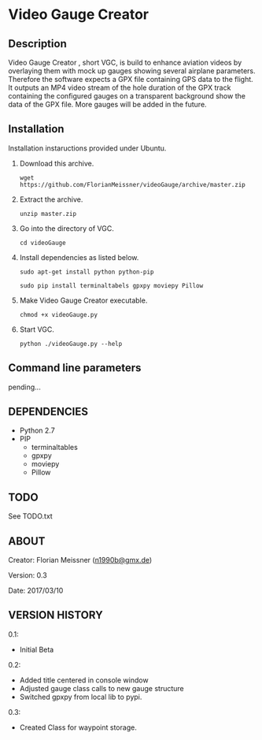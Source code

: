 # Video Gauge Creator

## Description

Video Gauge Creator , short VGC, is build to enhance aviation videos by
overlaying them with mock up gauges showing several airplane parameters.
Therefore the software expects a GPX file containing GPS data to the flight. It
outputs an MP4 video stream of the hole duration of the GPX track containing the
configured gauges on a transparent background show the data of the GPX file.
More gauges will be added in the future.


## Installation

Installation instaructions provided under Ubuntu.

1. Download this archive.

    `wget https://github.com/FlorianMeissner/videoGauge/archive/master.zip`

2. Extract the archive.

    `unzip master.zip`

3. Go into the directory of VGC.

    `cd videoGauge`

4. Install dependencies as listed below.

    `sudo apt-get install python python-pip`

    `sudo pip install terminaltabels gpxpy moviepy Pillow`

5. Make Video Gauge Creator executable.

    `chmod +x videoGauge.py`

6. Start VGC.

    `python ./videoGauge.py --help`


## Command line parameters

pending...


## DEPENDENCIES

- Python 2.7
- PIP
    - terminaltables
    - gpxpy
    - moviepy
    - Pillow


## TODO
See TODO.txt


## ABOUT

Creator:  Florian Meissner (n1990b@gmx.de)

Version:  0.3

Date:     2017/03/10


## VERSION HISTORY

0.1:
- Initial Beta

0.2:
- Added title centered in console window
- Adjusted gauge class calls to new gauge structure
- Switched gpxpy from local lib to pypi.

0.3:
- Created Class for waypoint storage.

